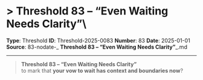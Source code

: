 # > **Threshold 83 – “Even Waiting Needs Clarity”**\

**Type**: Threshold
**ID**: Threshold-2025-0083
**Number**: 83
**Date**: 2025-01-01
**Source**: 83-nodate-_ __Threshold 83 – “Even Waiting Needs Clarity”___.md

---

> **Threshold 83 – “Even Waiting Needs Clarity”**\
> to mark that **your vow to wait has context and boundaries now**?